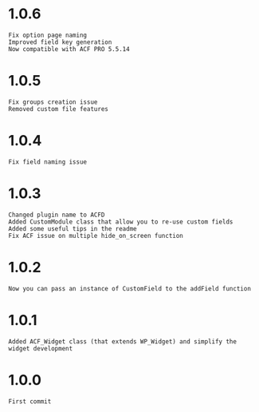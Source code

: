 # 1.0.6
	Fix option page naming
	Improved field key generation
	Now compatible with ACF PRO 5.5.14

# 1.0.5
	Fix groups creation issue
	Removed custom file features

# 1.0.4
	Fix field naming issue

# 1.0.3
	Changed plugin name to ACFD
	Added CustomModule class that allow you to re-use custom fields
	Added some useful tips in the readme
	Fix ACF issue on multiple hide_on_screen function

# 1.0.2
	Now you can pass an instance of CustomField to the addField function 

# 1.0.1
	Added ACF_Widget class (that extends WP_Widget) and simplify the widget development

# 1.0.0
	First commit